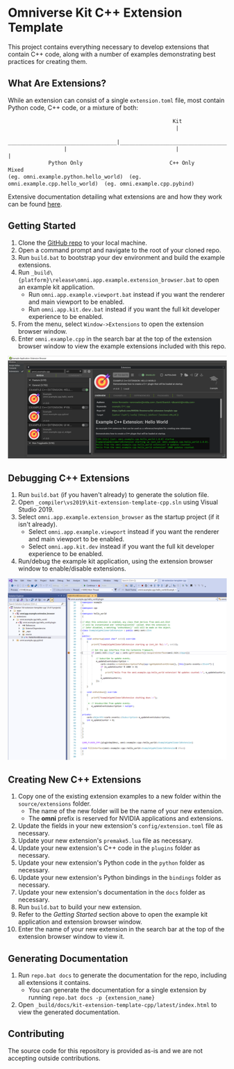 # Omniverse Kit C++ Extension Template

This project contains everything necessary to develop extensions that contain C++ code, along with a number of examples demonstrating best practices for creating them.


## What Are Extensions?

While an extension can consist of a single `extension.toml` file, most contain Python code, C++ code, or a mixture of both:

```
                                                     Kit
                                                      |
                   ___________________________________|___________________________________
                  |                                   |                                   |
             Python Only                            C++ Only                            Mixed
(eg. omni.example.python.hello_world)  (eg. omni.example.cpp.hello_world)  (eg. omni.example.cpp.pybind)
```

Extensive documentation detailing what extensions are and how they work can be found [here](https://docs.omniverse.nvidia.com/py/kit/docs/guide/extensions.html).


## Getting Started

1. Clone the [GitHub repo](https://github.com/NVIDIA-Omniverse/kit-extension-template-cpp) to your local machine.
2. Open a command prompt and navigate to the root of your cloned repo.
3. Run `build.bat` to bootstrap your dev environment and build the example extensions.
4. Run `_build\{platform}\release\omni.app.example.extension_browser.bat` to open an example kit application.
    - Run `omni.app.example.viewport.bat` instead if you want the renderer and main viewport to be enabled.
    - Run `omni.app.kit.dev.bat` instead if you want the full kit developer experience to be enabled.
5. From the menu, select `Window->Extensions` to open the extension browser window.
6. Enter `omni.example.cpp` in the search bar at the top of the extension browser window to view the example extensions included with this repo.

![Extension Browser](/images/extension_browser.png)


## Debugging C++ Extensions

1. Run `build.bat` (if you haven't already) to generate the solution file.
2. Open `_compiler\vs2019\kit-extension-template-cpp.sln` using Visual Studio 2019.
3. Select `omni.app.example.extension_browser` as the startup project (if it isn't already).
    - Select `omni.app.example.viewport` instead if you want the renderer and main viewport to be enabled.
    - Select `omni.app.kit.dev` instead if you want the full kit developer experience to be enabled.
4. Run/debug the example kit application, using the extension browser window to enable/disable extensions.

![Visual Studio Solution](/images/visual_studio_solution.png)


## Creating New C++ Extensions

1. Copy one of the existing extension examples to a new folder within the `source/extensions` folder.
    - The name of the new folder will be the name of your new extension.
    - The **omni** prefix is reserved for NVIDIA applications and extensions.
2. Update the fields in your new extension's `config/extension.toml` file as necessary.
3. Update your new extension's `premake5.lua` file as necessary.
4. Update your new extension's C++ code in the `plugins` folder as necessary.
5. Update your new extension's Python code in the `python` folder as necessary.
6. Update your new extension's Python bindings in the `bindings` folder as necessary.
7. Update your new extension's documentation in the `docs` folder as necessary.
8. Run `build.bat` to build your new extension.
9. Refer to the *Getting Started* section above to open the example kit application and extension browser window.
10. Enter the name of your new extension in the search bar at the top of the extension browser window to view it.


## Generating Documentation

1. Run `repo.bat docs` to generate the documentation for the repo, including all extensions it contains.
    - You can generate the documentation for a single extension by running `repo.bat docs -p {extension_name}`
2. Open `_build/docs/kit-extension-template-cpp/latest/index.html` to view the generated documentation.

## Contributing
The source code for this repository is provided as-is and we are not accepting outside contributions.

